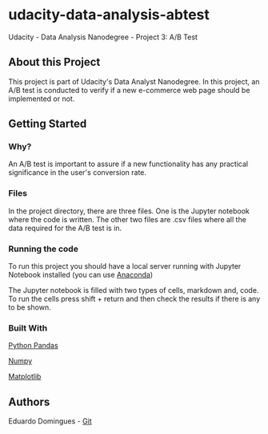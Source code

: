 # udacity-data-analysis-abtest
Udacity - Data Analysis Nanodegree - Project 3: A/B Test

## About this Project

This project is part of Udacity's Data Analyst Nanodegree. In this project, an A/B test is conducted to verify if a new e-commerce web page should be implemented or not. 

## Getting Started

### Why? 

An A/B test is important to assure if a new functionality has any practical significance in the user's conversion rate. 

### Files

In the project directory, there are three files. One is the Jupyter notebook where the code is written. The other two files are .csv files where all the data required for the A/B test is in. 

### Running the code

To run this project you should have a local server running with Jupyter Notebook installed (you can use [Anaconda](https://www.anaconda.com/distribution/))

The Jupyter notebook is filled with two types of cells, markdown and, code. To run the cells press shift + return and then check the results if there is any to be shown. 

### Built With 

[Python Pandas](https://pandas.pydata.org/) 

[Numpy](https://numpy.org/)

[Matplotlib](https://matplotlib.org/)

## Authors
Eduardo Domingues - [Git](https://github.com/eduardopd)
